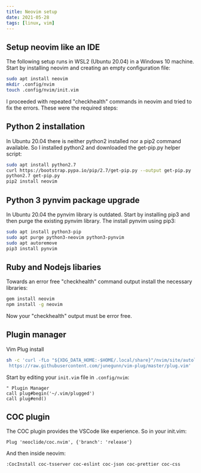 ```yaml
---
title: Neovim setup
date: 2021-05-28
tags: [linux, vim]
---
```


## Setup neovim like an IDE

The following setup runs in WSL2 (Ubuntu 20.04) in a Windows 10 machine. Start by installing
neovim and creating an empty configuration file:

```bash
sudo apt install neovim
mkdir .config/nvim
touch .config/nvim/init.vim
```

I proceeded with repeated "checkhealth" commands in neovim and tried to fix the errors. These
were the required steps:

## Python 2 installation

In Ubuntu 20.04 there is neither python2 installed nor a pip2 command available. So I installed
python2 and downloaded the get-pip.py helper script:

```bash
sudo apt install python2.7
curl https://bootstrap.pypa.io/pip/2.7/get-pip.py --output get-pip.py
python2.7 get-pip.py
pip2 install neovim
```

## Python 3 pynvim package upgrade

In Ubuntu 20.04 the pynvim library is outdated. Start by installing pip3 and then purge the
existing pynvim library. The install pynvim using pip3:

```bash
sudo apt install python3-pip
sudo apt purge python3-neovim python3-pynvim
sudo apt autoremove
pip3 install pynvim
```

## Ruby and Nodejs libaries

Towards an error free "checkhealth" command output install the necessary libraries:

```bash
gem install neovim
npm install -g neovim
```

Now your "checkhealth" output must be error free.

## Plugin manager

Vim Plug install

```bash
sh -c 'curl -fLo "${XDG_DATA_HOME:-$HOME/.local/share}"/nvim/site/autoload/plug.vim --create-dirs \
 https://raw.githubusercontent.com/junegunn/vim-plug/master/plug.vim'
```

Start by editing your `init.vim` file in `.config/nvim`:

```vim
" Plugin Manager
call plug#begin('~/.vim/plugged')
call plug#end()
```

## COC plugin

The COC plugin provides the VSCode like experience. So in your init.vim:

```vim
Plug 'neoclide/coc.nvim', {'branch': 'release'}
```

And then inside neovim:

```vim
:CocInstall coc-tsserver coc-eslint coc-json coc-prettier coc-css
```
